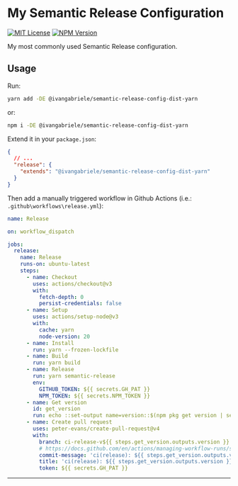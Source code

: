 # My Semantic Release Configuration

[![MIT License][img-license]][lnk-license] [![NPM Version][img-npm]][lnk-npm]

My most commonly used Semantic Release configuration.

## Usage

Run:

```sh
yarn add -DE @ivangabriele/semantic-release-config-dist-yarn
```

or:

```sh
npm i -DE @ivangabriele/semantic-release-config-dist-yarn
```

Extend it in your `package.json`:

```json
{
  // ...
  "release": {
    "extends": "@ivangabriele/semantic-release-config-dist-yarn"
  }
}
```

Then add a manually triggered workflow in Github Actions (i.e.: `.github\workflows\release.yml`):

```yaml
name: Release

on: workflow_dispatch

jobs:
  release:
    name: Release
    runs-on: ubuntu-latest
    steps:
      - name: Checkout
        uses: actions/checkout@v3
        with:
          fetch-depth: 0
          persist-credentials: false
      - name: Setup
        uses: actions/setup-node@v3
        with:
          cache: yarn
          node-version: 20
      - name: Install
        run: yarn --frozen-lockfile
      - name: Build
        run: yarn build
      - name: Release
        run: yarn semantic-release
        env:
          GITHUB_TOKEN: ${{ secrets.GH_PAT }}
          NPM_TOKEN: ${{ secrets.NPM_TOKEN }}
      - name: Get version
        id: get_version
        run: echo ::set-output name=version::$(npm pkg get version | sed 's/"//g')
      - name: Create pull request
        uses: peter-evans/create-pull-request@v4
        with:
          branch: ci-release-v${{ steps.get_version.outputs.version }}
          # https://docs.github.com/en/actions/managing-workflow-runs/skipping-workflow-runs
          commit-message: 'ci(release): ${{ steps.get_version.outputs.version }}'
          title: 'ci(release): ${{ steps.get_version.outputs.version }}'
          token: ${{ secrets.GH_PAT }}
```

---

[img-license]: https://img.shields.io/github/license/ivangabriele/semantic-release-config?style=for-the-badge
[img-npm]: https://img.shields.io/npm/v/@ivangabriele/semantic-release-config-dist-yarn?style=for-the-badge
[lnk-license]: https://github.com/ivangabriele/semantic-release-config/blob/main/packages/dist-yarn/LICENSE
[lnk-npm]: https://www.npmjs.com/package/@ivangabriele/semantic-release-config-dist-yarn
